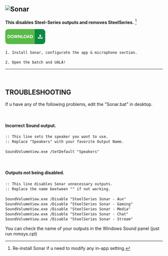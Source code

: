 ![Sonar](https://github.com/gzmatte/Sonar/assets/117684932/cdd04ca8-a887-4461-a4db-3c2b48ed68c2)
-------
**This disables Steel-Series outputs and removes SteelSeries.** [^1]
[^1]:Re-install Sonar if u need to modify any in-app setting.

[<img src="https://github.com/gzmatte/trash/blob/main/48wx.png">](https://github.com/gzmatte/sonar/releases/download/1/SS-Debloat.bat)

`1. Install Sonar, configurate the app & microphone section.`

`2. Open the batch and UALÁ!`

------------------------

</br>

## TROUBLESHOOTING

If u have any of the following problems, edit the "Sonar.bat" in desktop.

</br>

#### Incorrect Sound output.
```
:: This line sets the speaker you want to use.
:: Replace "Speakers" with your favorite Output Name.

SoundVolumeView.exe /SetDefault "Speakers"
```
</br>

#### Outputs not being disabled.
```
:: This line disables Sonar unnecessary outputs.
:: Replace the name beetween "" if not working.

SoundVolumeView.exe /Disable "SteelSeries Sonar - Aux"
SoundVolumeView.exe /Disable "SteelSeries Sonar - Gaming"
SoundVolumeView.exe /Disable "SteelSeries Sonar - Media"
SoundVolumeView.exe /Disable "SteelSeries Sonar - Chat"
SoundVolumeView.exe /Disable "SteelSeries Sonar - Stream"
```

You can check the name of your outputs in the Windows Sound panel (just run mmsys.cpl)


